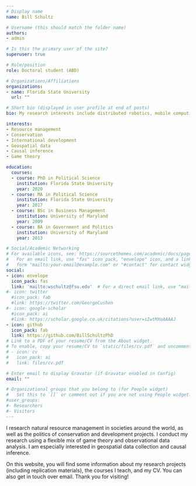 ```yaml
---
# Display name
name: Bill Schultz

# Username (this should match the folder name)
authors:
- admin

# Is this the primary user of the site?
superuser: true

# Role/position
role: Doctoral student (ABD)

# Organizations/Affiliations
organizations:
- name: Florida State University
  url: ""

# Short bio (displayed in user profile at end of posts)
bio: My research interests include distributed robotics, mobile computing and programmable matter.

interests:
- Resource management
- Conservation
- International development
- Geospatial data
- Causal inference
- Game theory

education:
  courses:
  - course: PhD in Political Science
    institution: Florida State University
    year: 2020
  - course: MA in Political Science
    institution: Florida State University
    year: 2017
  - course: BSc in Business Management
    institution: University of Maryland
    year: 2009
  - course: BA in Government and Politics
    institution: University of Maryland
    year: 2013

# Social/Academic Networking
# For available icons, see: https://sourcethemes.com/academic/docs/page-builder/#icons
#   For an email link, use "fas" icon pack, "envelope" icon, and a link in the
#   form "mailto:your-email@example.com" or "#contact" for contact widget.
social:
- icon: envelope
  icon_pack: fas
  link: 'mailto:wschultz@fsu.edu'  # For a direct email link, use "mailto:test@example.org".
#- icon: twitter
  #icon_pack: fab
  #link: https://twitter.com/GeorgeCushen
#- icon: google-scholar
  #icon_pack: ai
  #link: https://scholar.google.co.uk/citations?user=sIwtMXoAAAAJ
- icon: github
  icon_pack: fab
  link: https://github.com/BillSchultzPhD
# Link to a PDF of your resume/CV from the About widget.
# To enable, copy your resume/CV to `static/files/cv.pdf` and uncomment the lines below.
# - icon: cv
#   icon_pack: ai
#   link: files/cv.pdf

# Enter email to display Gravatar (if Gravatar enabled in Config)
email: ""

# Organizational groups that you belong to (for People widget)
#   Set this to `[]` or comment out if you are not using People widget.
#user_groups:
#- Researchers
#- Visitors
---
```


I research natural resource management in societies around the world, as well as the politics of conservation and development projects. I conduct my research using a flexible mix of game theory and observational data analysis. I am especially interested in geospatial data collection and causal inference.

On this website, you will find some information about my research projects (including replication materials), the courses I teach, and my CV. You can also get in touch over email. Thank you for visiting!
